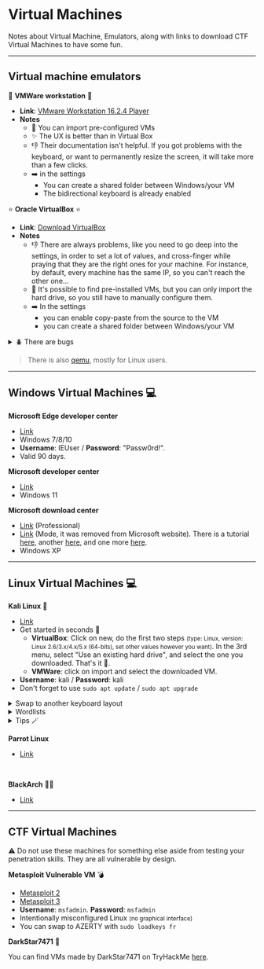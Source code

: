 # Virtual Machines

Notes about Virtual Machine, Emulators, along with links to download CTF Virtual Machines to have some fun.

<hr class="sep-both">

## Virtual machine emulators

<div class="row row-cols-md-2 mt-3"><div>

📌 **VMWare workstation** 📌

* **Link**: [VMware Workstation 16.2.4 Player](https://customerconnect.vmware.com/downloads/details?downloadGroup=WKST-PLAYER-1624&productId=1039&rPId=91446)
* **Notes**
  * 🚀 You can import pre-configured VMs
  * ✨ The UX is better than in Virtual Box
  * 👎 Their documentation isn't helpful. If you got problems with the keyboard, or want to permanently resize the screen, it will take more than a few clicks.
  * ➡️ in the settings
    * You can create a shared folder between Windows/your VM
    * The bidirectional keyboard is already enabled
</div><div>

⭐ **Oracle VirtualBox** ⭐

* **Link**: [Download VirtualBox](https://www.virtualbox.org/)
* **Notes**
    * 👎 There are always problems, like you need to go deep into the settings, in order to set a lot of values, and cross-finger while praying that they are the right ones for your machine. For instance, by default, every machine has the same IP, so you can't reach the other one...
    * 💭 It's possible to find pre-installed VMs, but you can only import the hard drive, so you still have to manually configure them.
    * ➡️ In the settings
      * you can enable copy-paste from the source to the VM
      * you can create a shared folder between Windows/your VM

<details class="details-e">
<summary>🪲 There are bugs</summary>

* If you close your machine and select "saving the machine state" while the user account isn't locked, then you may not be able to use your mouse when restarting the saved instance. The top-left icon with a lock is useful to avoid this.

* One day, the bidirectional keyboard just stopped working. Restarting the machine solved the problem.
</details>
</div></div>

> There is also [qemu](https://www.qemu.org/), mostly for Linux users.

<hr class="sep-both">

## Windows Virtual Machines 💻

<div class="row row-cols-md-2 mt-4"><div>

**Microsoft Edge developer center**

* [Link](https://developer.microsoft.com/en-us/microsoft-edge/tools/vms/)
* Windows 7/8/10
* **Username**: IEUser / **Password**: "Passw0rd!".
* Valid 90 days.

**Microsoft developer center**

* [Link](https://developer.microsoft.com/en-us/windows/downloads/virtual-machines/)
* Windows 11
</div><div>

**Microsoft download center**

* [Link](https://www.microsoft.com/en-us/download/details.aspx?id=31791) (Professional)
* [Link](https://download.cnet.com/Windows-XP-Mode/3000-18513_4-77683344.html) (Mode, it was removed from Microsoft website). There is a tutorial [here](https://helpdeskgeek.com/virtualization/how-to-set-up-a-windows-xp-virtual-machine-for-free/), another [here](https://www.makeuseof.com/tag/download-windows-xp-for-free-and-legally-straight-from-microsoft-si/), and one more [here](https://ihax.io/windows-xp-virtual-machine/).
* Windows XP

</div></div>

<hr class="sep-both">

## Linux Virtual Machines 💻

<div class="row row-cols-md-2"><div>

**Kali Linux** 🚀

* [Link](https://www.kali.org/get-kali/#kali-virtual-machines)
* Get started in seconds 🚀
  * **VirtualBox**: Click on new, do the first two steps <small>(type: Linux, version: Linux 2.6/3.x/4.x/5.x (64-bits), set other values however you want)</small>. In the 3rd menu, select "Use an existing hard drive", and select the one you downloaded. That's it 🤡.
  * **VMWare**: click on import and select the downloaded VM.
* **Username**: kali / **Password**: kali
* Don't forget to use `sudo apt update` / `sudo apt upgrade`

<details class="details-e">
<summary>Swap to another keyboard layout</summary>

* First, log in
* Click on Kali icon (top left)
* Search "Keyboard"
* Select the Keyboard Utility
* Go to the layout tab
* Add a keyboard layout <small>(ex: fr-FR/AZERTY)</small>
* Remove the unused QWERTY layout

> The change is applied immediately... But on the login screen, the keyboard layout will still be QWERTY ⚠️.
</details>

<details class="details-e">
<summary>Wordlists</summary>

**Wordlists**

* Run `wordlists` and press Y to extract `rockyou.txt`
* You can find pre-installed wordlists in `/usr/share/wordlists/`

**Seclists**

* `sudo apt install seclists` to install [SecLists](https://github.com/danielmiessler/SecLists/) wordlists.

**Others**

* `/usr/share/webshells`: bind/reverse/web shells
</details>

<details class="details-e">
<summary>Tips 🪄</summary>

* Use the <kbd>right arrow</kbd> key to use the suggested command

* In the top-right corner, you can find your IP address (tun0)
</details>
</div><div>

**Parrot Linux**

* [Link](https://www.parrotsec.org/)

<br>

**BlackArch** 😶‍🌫️

* [Link](https://www.blackarch.org/)
</div></div>

<hr class="sep-both">

## CTF Virtual Machines

⚠️ Do not use these machines for something else aside from testing your penetration skills. They are all vulnerable by design.

<div class="row row-cols-md-2 mt-4"><div>

**Metasploit Vulnerable VM** 💣

* [Metasploit 2](https://docs.rapid7.com/metasploit/metasploitable-2/)
* [Metasploit 3](https://github.com/rapid7/metasploitable3)
* **Username**: `msfadmin`. **Password**: `msfadmin`
* Intentionally misconfigured Linux <small>(no graphical interface)</small>
* You can swap to AZERTY with `sudo loadkeys fr`
</div><div>

**DarkStar7471** 🌠

You can find VMs made by DarkStar7471 on TryHackMe [here](https://darkstar7471.com/resources.html).
</div></div>